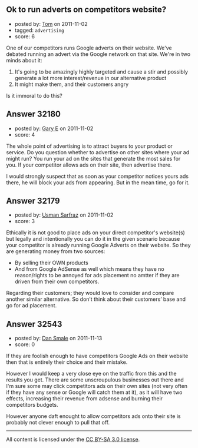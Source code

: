 ## Ok to run adverts on competitors website?

- posted by: [Tom](https://stackexchange.com/users/-1/8177-tom) on 2011-11-02
- tagged: `advertising`
- score: 6

One of our competitors runs Google adverts on their website.  We've debated running an advert via the Google network on that site.  We're in two minds about it:

1. It's going to be amazingly highly targeted and cause a stir and possibly generate a lot more interest/revenue in our alternative product
2. It might make them, and their customers angry

Is it immoral to do this?


## Answer 32180

- posted by: [Gary E](https://stackexchange.com/users/-1/2587-gary-e) on 2011-11-02
- score: 4

The whole point of advertising is to attract buyers to your product or service. Do you question whether to advertise on other sites where your ad might run? You run your ad on the sites that generate the most sales for you. If your competitor allows ads on their site, then advertise there.

I would strongly suspect that as soon as your competitor notices yours ads there, he will block your ads from appearing. But in the mean time, go for it.



## Answer 32179

- posted by: [Usman Sarfraz](https://stackexchange.com/users/-1/9246-usman-sarfraz) on 2011-11-02
- score: 3

Ethically it is not good to place ads on your direct competitor's website(s) but legally and intentionally you can do it in the given scenario because your competitor is already running Google Adverts on their website. So they are generating money from two sources: 

- By selling their OWN products
- And from Google AdSense as well which means they have no reason/rights to be annoyed for ads placement no amtter if they are driven from their own competitors.

Regarding their customers; they would love to consider and compare another similar alternative. So don’t think about their customers’ base and go for ad placement.



## Answer 32543

- posted by: [Dan Smale](https://stackexchange.com/users/-1/14404-dan-smale) on 2011-11-13
- score: 0

If they are foolish enough to have competitors Google Ads on their website then that is entirely their choice and their mistake. 

However I would keep a very close eye on the traffic from this and the results you get. There are some unscroupulous businesses out there and I'm sure some may click competitors ads on their own sites (not very often if they have any sense or Google will catch them at it), as it will have two effects, increasing their revenue from adsense and burning their competitors budgets. 

However anyone daft enought to allow competitors ads onto their site is probably not clever enough to pull that off.



---

All content is licensed under the [CC BY-SA 3.0 license](https://creativecommons.org/licenses/by-sa/3.0/).
